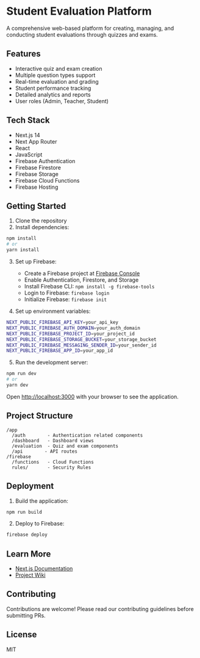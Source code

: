# Student Evaluation Platform

A comprehensive web-based platform for creating, managing, and conducting student evaluations through quizzes and exams.

## Features

- Interactive quiz and exam creation
- Multiple question types support
- Real-time evaluation and grading
- Student performance tracking
- Detailed analytics and reports
- User roles (Admin, Teacher, Student)

## Tech Stack

- Next.js 14
- Next App Router
- React
- JavaScript
- Firebase Authentication
- Firebase Firestore
- Firebase Storage
- Firebase Cloud Functions
- Firebase Hosting

## Getting Started

1. Clone the repository
2. Install dependencies:

```bash
npm install
# or
yarn install
```

3. Set up Firebase:
   - Create a Firebase project at [Firebase Console](https://console.firebase.google.com)
   - Enable Authentication, Firestore, and Storage
   - Install Firebase CLI: `npm install -g firebase-tools`
   - Login to Firebase: `firebase login`
   - Initialize Firebase: `firebase init`

4. Set up environment variables:
```bash
NEXT_PUBLIC_FIREBASE_API_KEY=your_api_key
NEXT_PUBLIC_FIREBASE_AUTH_DOMAIN=your_auth_domain
NEXT_PUBLIC_FIREBASE_PROJECT_ID=your_project_id
NEXT_PUBLIC_FIREBASE_STORAGE_BUCKET=your_storage_bucket
NEXT_PUBLIC_FIREBASE_MESSAGING_SENDER_ID=your_sender_id
NEXT_PUBLIC_FIREBASE_APP_ID=your_app_id
```

5. Run the development server:

```bash
npm run dev
# or
yarn dev
```

Open [http://localhost:3000](http://localhost:3000) with your browser to see the application.

## Project Structure

```
/app
  /auth        - Authentication related components
  /dashboard   - Dashboard views
  /evaluation  - Quiz and exam components
  /api        - API routes
/firebase
  /functions   - Cloud Functions
  rules/       - Security Rules
```

## Deployment

1. Build the application:
```bash
npm run build
```

2. Deploy to Firebase:
```bash
firebase deploy
```

## Learn More

- [Next.js Documentation](https://nextjs.org/docs)
- [Project Wiki](../../wiki)

## Contributing

Contributions are welcome! Please read our contributing guidelines before submitting PRs.

## License

MIT
